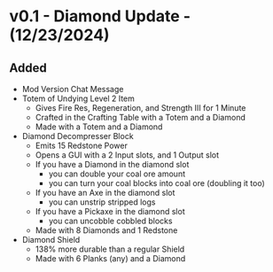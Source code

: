 # v0.1 - Diamond Update - (12/23/2024)
## Added
- Mod Version Chat Message
- Totem of Undying Level 2 Item
    - Gives Fire Res, Regeneration, and Strength III for 1 Minute
    - Crafted in the Crafting Table with a Totem and a Diamond
    - Made with a Totem and a Diamond
- Diamond Decompresser Block
    - Emits 15 Redstone Power
    - Opens a GUI with a 2 Input slots, and 1 Output slot
    - If you have a Diamond in the diamond slot
        - you can double your coal ore amount
        - you can turn your coal blocks into coal ore (doubling it too)
    - If you have an Axe in the diamond slot
        - you can unstrip stripped logs
    - If you have a Pickaxe in the diamond slot
        - you can uncobble cobbled blocks
    - Made with 8 Diamonds and 1 Redstone
- Diamond Shield
    - 138% more durable than a regular Shield
    - Made with 6 Planks (any) and a Diamond